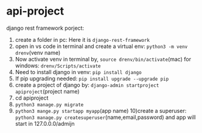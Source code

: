 # api-project

django rest framework porject:
1) create a folder in pc: Here it is ```django-rest-framework```
2) open in vs code in terminal and create a virtual env: ```python3 -m venv drenv```(venv name)
3) Now activate venv in terminal by, ```source drenv/bin/activate```(mac) for windows: ```drenv/Scripts/activate```
4) Need to install django in venv: ```pip install django```
5) If pip upgrading needed: ```pip install upgrade --upgrade pip```
6) create a project of django by: ```django-admin startproject apiproject```(project name)
7) cd apiproject
8) ```python3 manage.py migrate```
9) ```python3 mange.py startapp myapp```(app name)
10)create a superuser: ```python3 manage.py createsuperuser```(name,email,password) and app will start in 127.0.0.0/admijn
